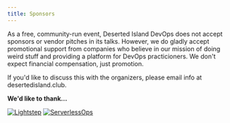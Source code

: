 ```yaml
---
title: Sponsors
---
```


As a free, community-run event, Deserted Island DevOps does not accept sponsors or vendor pitches in its talks. However, we do gladly accept promotional support from companies who believe in our mission of doing weird stuff and providing a platform for DevOps practicioners. We don't expect financial compensation, just promotion.

If you'd like to discuss this with the organizers, please email info at desertedisland.club.

**We'd like to thank...**

[![Lightstep](/images/sponsorlogo/lightstep.png)](https://www.lightstep.com)
[![ServerlessOps](/images/sponsorlogo/serverlessops.png)](https://www.serverlessops.com)
